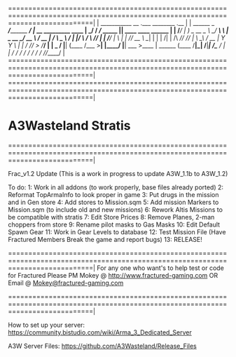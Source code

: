 =================================================================================================================================|
|         ___________                     __                           .___   ________               .__                         |
|  ______ \_   _____/___________    _____/  |_ __ _________   ____   __| _/  /  _____/_____    _____ |__| ____    ____    ______ |
| /_____/  |    __) \_  __ \__  \ _/ ___\   __\  |  \_  __ \_/ __ \ / __ |  /   \  ___\__  \  /     \|  |/    \  / ___\  /_____/ |
| /_____/  |     \   |  | \// __ \\  \___|  | |  |  /|  | \/\  ___// /_/ |  \    \_\  \/ __ \|  Y Y  \  |   |  \/ /_/  > /_____/ |
|          \___  /   |__|  (____  /\___  >__| |____/ |__|    \___  >____ |   \______  (____  /__|_|  /__|___|  /\___  /          |
|              \/               \/     \/                        \/     \/          \/     \/      \/        \//_____/           |
=================================================================================================================================|
=================================================================================================================================|
# A3Wasteland Stratis
=================================================================================================================================|

Frac_v1.2 Update
(This is a work in progress to update A3W_1.1b to A3W_1.2)

To do:
1: Work in all addons (to work properly, base files already ported)
2: Reformat TopArmaInfo to look proper in game
3: Put drugs in the mission and in Gen store
4: Add stores to Mission.sqm
5: Add mission Markers to Mission.sqm (to include old and new missions)
6: Rework Altis Missions to be compatible with stratis
7: Edit Store Prices
8: Remove Planes, 2-man choppers from store
9: Rename pilot masks to Gas Masks
10: Edit Default Spawn Gear
11: Work in Gear Levels to database
12: Test Mission File (Have Fractured Members Break the game and report bugs)
13: RELEASE!

=================================================================================================================================|
For any one who want's to help test or code for Fractured Please PM Mokey @ http://www.fractured-gaming.com 
OR
Email @ Mokey@fractured-gaming.com

=================================================================================================================================|

How to set up your server:
https://community.bistudio.com/wiki/Arma_3_Dedicated_Server

A3W Server Files:
https://github.com/A3Wasteland/Release_Files
